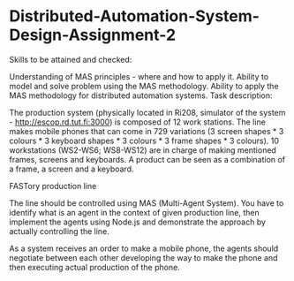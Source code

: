 # Distributed-Automation-System-Design-Assignment-2
Skills to be attained and checked:

Understanding of MAS principles - where and how to apply it.
Ability to model and solve problem using the MAS methodology.
Ability to apply the MAS methodology for distributed automation systems.
Task description:

The production system (physically located in Ri208, simulator of the system - http://escop.rd.tut.fi:3000) is composed of 12 work stations. The line makes mobile phones that can come in 729 variations (3 screen shapes * 3 colours * 3 keyboard shapes * 3 colours * 3 frame shapes * 3 colours). 10 workstations (WS2-WS6; WS8-WS12) are in charge of making mentioned frames, screens and keyboards. A product can be seen as a combination of a frame, a screen and a keyboard.

FASTory production line

The line should be controlled using MAS (Multi-Agent System). You have to identify what is an agent in the context of given production line, then implement the agents using Node.js and demonstrate the approach by actually controlling the line.

As a system receives an order to make a mobile phone, the agents should negotiate between each other developing the way to make the phone and then executing actual production of the phone.
